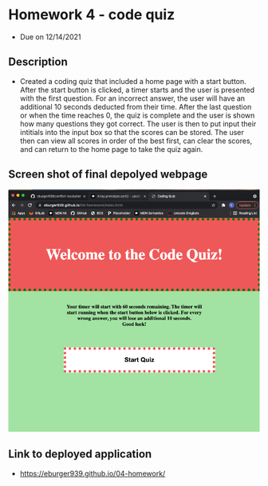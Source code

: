 # Homework 4 - code quiz
* Due on 12/14/2021

## Description
* Created a coding quiz that included a home page with a start button.  After the start button is clicked, a timer starts and the user is presented with the first question.  For an incorrect answer, the user will have an additional 10 seconds deducted from their time.  After the last question or when the time reaches 0, the quiz is complete and the user is shown how many questions they got correct.  The user is then to put input their intitials into the input box so that the scores can be stored.  The user then can view all scores in order of the best first, can clear the scores, and can return to the home page to take the quiz again. 


## Screen shot of final depolyed webpage
![screenshot](assets/images/screenshot-code-quiz.png)


## Link to deployed application
* https://eburger939.github.io/04-homework/
